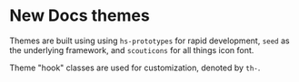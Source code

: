 # New Docs themes

Themes are built using using `hs-prototypes` for rapid development, `seed` as the underlying framework, and `scouticons` for all things icon font.

Theme "hook" classes are used for customization, denoted by `th-`.
